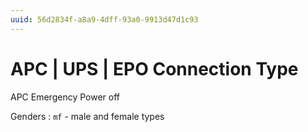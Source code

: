 ```yaml
---
uuid: 56d2834f-a8a9-4dff-93a0-9913d47d1c93
---
```

# APC | UPS | EPO Connection Type

APC Emergency Power off

Genders
: `mf` - male and female types
